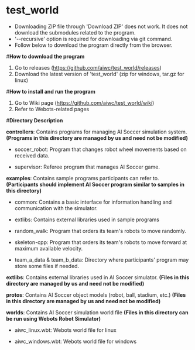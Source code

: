 # test_world

- Downloading ZIP file through 'Download ZIP' does not work. It does not download the submodules related to the program.
- '--recursive' option is required for downloading via git command.
- Follow below to download the program directly from the browser.

#**How to download the program**

1. Go to releases (https://github.com/aiwc/test_world/releases)
2. Download the latest version of 'test_world' (zip for windows, tar.gz for linux)

#**How to install and run the program**

1. Go to Wiki page (https://github.com/aiwc/test_world/wiki)
2. Refer to Webots-related pages

#**Directory Description**

**controllers**: Contains programs for managing AI Soccer simulation system. **(Programs in this directory are managed by us and need not be modified)**

- soccer_robot: Program that changes robot wheel movements based on received data.

- supervisor: Referee program that manages AI Soccer game.

**examples**: Contains sample programs participants can refer to. **(Participants should implement AI Soccer program similar to samples in this directory)**

- common: Contains a basic interface for information handling and communication with the simulator.

- extlibs: Contains external libraries used in sample programs

- random_walk: Program that orders its team's robots to move randomly.

- skeleton-cpp: Program that orders its team's robots to move forward at maximum available velocity.

- team_a_data & team_b_data: Directory where participants' program may store some files if needed.

**extlibs**: Contains external libraries used in AI Soccer simulator. **(Files in this directory are managed by us and need not be modified)**

**protos**: Contains AI Soccer object models (robot, ball, stadium, etc.) **(Files in this directory are managed by us and need not be modified)**

**worlds**: Contains AI Soccer simulation world file **(Files in this directory can be run using Webots Robot Simulator)**

- aiwc_linux.wbt: Webots world file for linux

- aiwc_windows.wbt: Webots world file for windows


